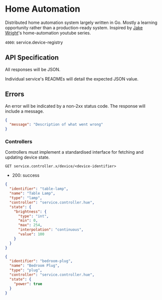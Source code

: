 # Home Automation

Distributed home automation system largely written in Go. Mostly a learning opportunity rather than a production-ready system. Inspired by [Jake Wright](www.github.com/jakewright)'s home-automation youtube series.

`4000`: service.device-registry

## API Specification

All responses will be JSON.

Individual service's READMEs will detail the expected JSON value.

## Errors

An error will be indicated by a non-2xx status code. The response will include a message.

```json
{
  "message": "Description of what went wrong"
}
```

### Controllers

Controllers must implement a standardised interface for fetching and updating device state.

`GET service.controller.x/device/<device-identifier>`

- 200: success

```json
{
  "identifier": "table-lamp",
  "name": "Table Lamp",
  "type": "lamp",
  "controller": "service.controller.hue",
  "state": {
    "brightness": {
      "type": "int",
      "min": 0,
      "max": 254,
      "interpolation": "continuous",
      "value": 100
    }
  }
}
```

```json
{
  "identifier": "bedroom-plug",
  "name": "Bedroom Plug",
  "type": "plug",
  "controller": "service.controller.hue",
  "state": {
    "power": true
  }
}
```
